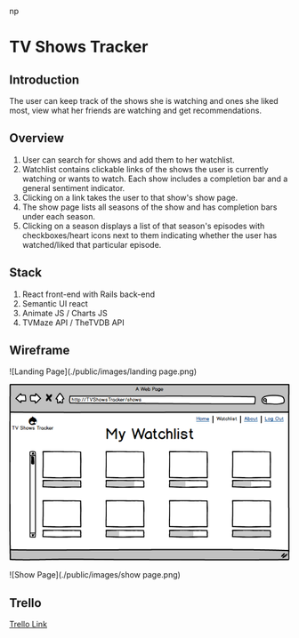 np

# TV Shows Tracker

## Introduction

The user can keep track of the shows she is watching and ones she liked most, view what her friends are watching and get recommendations.

## Overview

1. User can search for shows and add them to her watchlist.
2. Watchlist contains clickable links of the shows the user is currently watching or wants to watch. Each show includes a completion bar and a general sentiment indicator.
3. Clicking on a link takes the user to that show's show page.
4. The show page lists all seasons of the show and has completion bars under each season.
5. Clicking on a season displays a list of that season's episodes with checkboxes/heart icons next to them indicating whether the user has watched/liked that particular episode.   

## Stack

1. React front-end with Rails back-end
2. Semantic UI react
3. Animate JS / Charts JS
4. TVMaze API / TheTVDB API


## Wireframe

![Landing Page](./public/images/landing page.png)

![Watchlist](./public/images/Watchlist.png)

![Show Page](./public/images/show page.png)


## Trello

[Trello Link](https://trello.com/b/l0dVETE2/tvshowstracker)
